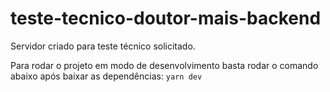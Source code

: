 # teste-tecnico-doutor-mais-backend

Servidor criado para teste técnico solicitado.

Para rodar o projeto em modo de desenvolvimento basta rodar o comando abaixo após baixar as dependências: 
```yarn dev```
